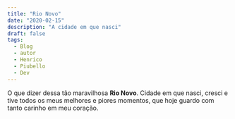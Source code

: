 ```yaml
---
title: "Rio Novo"
date: "2020-02-15"
description: "A cidade em que nasci"
draft: false
tags: 
  - Blog
  - autor
  - Henrico
  - Piubello
  - Dev
---
```


O que dizer dessa tão maravilhosa <strong>Rio Novo</strong>. Cidade em que nasci, cresci e tive
todos os meus melhores e piores momentos, que hoje guardo com tanto carinho em meu coração.
